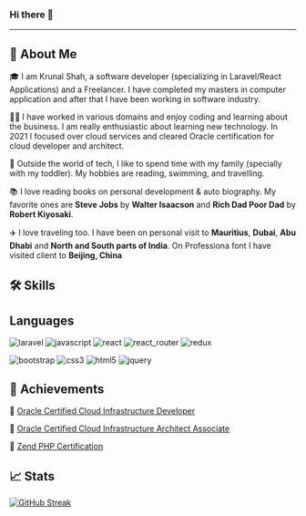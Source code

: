 ### Hi there 👋
--------------------------------------

🚀 About Me
------------------------
🎓 I am Krunal Shah, a software developer (specializing in Laravel/React Applications) and a Freelancer. I have completed my masters in computer application and after that I have been working in software industry. 


👨‍💻 I have worked in various domains and enjoy coding and learning about the business. I am really enthusiastic about learning new technology. In 2021 I focused over cloud services and cleared Oracle certification for cloud developer and architect. 

🎸 Outside the world of tech, I like to spend time with my family (specially with my toddler). My hobbies are reading, swimming, and travelling.

📚 I love reading books on personal development & auto biography. My favorite ones are **Steve Jobs** by **Walter Isaacson** and **Rich Dad Poor Dad** by **Robert Kiyosaki**.

✈️ I love traveling too. I have been on personal visit to **Mauritius**, **Dubai**, **Abu Dhabi** and **North and South parts of India**. On Professiona font I have visited client to **Beijing, China** 

🛠️ Skills
--------------------------------------------

## Languages ##

![laravel](https://user-images.githubusercontent.com/75112086/185097639-7f6b318f-800d-45ff-b85b-86d81c8f2f6e.svg)
![javascript](https://user-images.githubusercontent.com/75112086/185089624-91c65709-87fd-412c-bbea-9f4fda0264b9.svg)
![react](https://user-images.githubusercontent.com/75112086/185093220-8bca2c14-8cfa-4302-8f15-c562135e3862.svg)
![react_router](https://user-images.githubusercontent.com/75112086/185093225-f709e650-0c35-4218-b2b8-3e7245087eb1.svg)
![redux](https://user-images.githubusercontent.com/75112086/185093229-360558ab-fcbb-438c-a8cc-e6c3295c0c4b.svg)

![bootstrap](https://user-images.githubusercontent.com/75112086/185099776-75cd5a30-eec0-4449-9d04-1df46612c198.svg)
![css3](https://user-images.githubusercontent.com/75112086/185099781-f92290a5-a7da-4339-99c2-829755655a8d.svg)
![html5](https://user-images.githubusercontent.com/75112086/185099782-a2db06d7-e4d4-446e-b638-13c334a17dc6.svg)
![jquery](https://user-images.githubusercontent.com/75112086/185099845-4f7bc7df-0881-48b8-9f37-90b7d6c291cf.svg)



🏅 Achievements
------------------------------------------------------------

📝 <a href="https://catalog-education.oracle.com/pls/certview/sharebadge?id=0518A586CE3F14D6A2BA7CA7F925A3B4EDD19E12818142D07364CA0CDB4B3A2B" title="Oracle Certified Cloud Infrastructure Developer">Oracle Certified Cloud Infrastructure Developer</a>

📝 <a href="https://catalog-education.oracle.com/pls/certview/sharebadge?id=F589346D4B435AF9E4E8A1A929ADDF369410E86D758707B23055C5568B6A07D0" title="Oracle Certified Cloud Infrastructure Architect Associate">Oracle Certified Cloud Infrastructure Architect Associate</a>

📝 <a href="http://www.zend.com/en/store/education/certification/yellow-pages.php#show-ClientCandidateID=ZEND020869">Zend PHP Certification</a>

📈 Stats
----------------------------------
[![GitHub Streak](https://github-readme-streak-stats.herokuapp.com/?user=krunal1517&theme=dark)](https://git.io/streak-stats)


<!--
**krunal1517/krunal1517** is a ✨ _special_ ✨ repository because its `README.md` (this file) appears on your GitHub profile.


Here are some ideas to get you started:

- 🔭 I’m currently working on ...
- 🌱 I’m currently learning ...
- 👯 I’m looking to collaborate on ...
- 🤔 I’m looking for help with ...
- 💬 Ask me about ...
- 📫 How to reach me: ...
- 😄 Pronouns: ...
- ⚡ Fun fact: ...
-->
